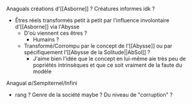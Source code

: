 Anaguals créations d'[[Asborne]] ? Créatures informes idk ?
- Êtres réels transformés petit à petit par l'influence involontaire d'[[Asborne]] via l'Abysse
	- D'où viennent ces êtres ?
		- Humains ?
	- Transformé/Corrompu par le concept de l'[[Abysse]] ou par spécifiquement l'[[Abysse de la Solitude||AbSol]] ?
		- J'aime bien l'idée que le concept en lui-même aie très peu de popriétés intrinsèques et que ce soit vraiment de la faute du modèle

Anagual ∅/Sempiternel/Infini
- rang ? Genre de la société maybe ? Du niveau de "corruption" ?
